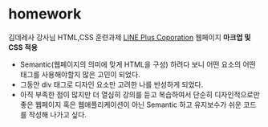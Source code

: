 # homework
김데레사 강사님 HTML,CSS 훈련과제
[LINE Plus Coporation](https://linepluscorp.com/) 웹페이지 **마크업 및 CSS 적용**
- Semantic(웹페이지의 의미에 맞게 HTML을 구성) 하려다 보니 어떤 요소의 어떤 태그를 사용해야할지 많은 고민이 되었다.
- 그동안 div 태그로 디자인 요소만 고려한 나를 반성하게 되었다.
- 아직 부족한 점이 많지만 더 열심히 강의를 듣고 복습하여서 단순히 디자인적으로만 좋은 웹페이지 혹은 웹애플리케이션이 아닌 Semantic 하고 유지보수가 쉬운 코드를 작성해 나가고 싶다.
